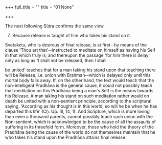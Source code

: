 +++
full_title = ""
title = "01 None"

+++


The next following Sūtra confirms the same view.

7. Because release is taught of him who takes his stand on it.

Svetaketu, who is desirous of final release, is at first--by means of the clause 'Thou art that'--instructed to meditate on himself as having his Self in that which truly is; and thereupon the passage 'for him there is delay' only as long as 'I shall not be released, then I shall

be united' teaches that for a man taking his stand upon that teaching there will be Release, i.e. union with Brahman--which is delayed only until this mortal body falls away. If, on the other hand, the text would teach that the non-intelligent Pradhāna is the general cause, it could not possibly teach that meditation on this Pradhāna being a man's Self is the means towards his Release. A man taking his stand on such meditation rather would on death be united with a non-sentient principle, according to the scriptural saying, 'According as his thought is in this world, so will he be when he has departed this life' (Cḥ. Up. III, 14, 1). And Scripture, which is more loving than even a thousand parents, cannot possibly teach such union with the Non-sentient, which is acknowledged to be the cause of all the assaults of suffering in its threefold form. Moreover, those who hold the theory of the Pradhāna being the cause of the world do not themselves maintain that he who takes his stand upon the Pradhāna attains final release.

